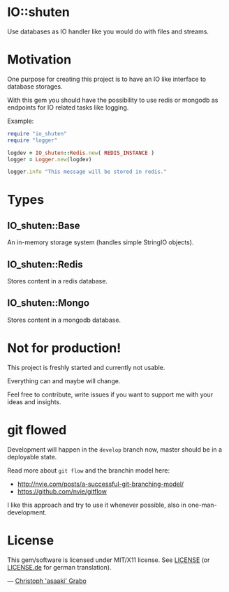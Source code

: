 # IO::shuten

Use databases as IO handler like you would do with files and streams.

# Motivation

One purpose for creating this project is to have an IO like interface to database storages.

With this gem you should have the possibility to use redis or mongodb as endpoints for IO related tasks like logging.

Example:

```ruby
require "io_shuten"
require "logger"

logdev = IO_shuten::Redis.new( REDIS_INSTANCE )
logger = Logger.new(logdev)

logger.info "This message will be stored in redis."
```

# Types

## IO_shuten::Base

An in-memory storage system (handles simple StringIO objects).

## IO_shuten::Redis

Stores content in a redis database.

## IO_shuten::Mongo

Stores content in a mongodb database.

# Not for production!

This project is freshly started and currently not usable.

Everything can and maybe will change.

Feel free to contribute, write issues if you want to support me with your ideas and insights.

# git flowed

Development will happen in the `develop` branch now, master should be in a deployable state.

Read more about `git flow` and the branchin model here:

* http://nvie.com/posts/a-successful-git-branching-model/
* https://github.com/nvie/gitflow

I like this approach and try to use it whenever possible, also in one-man-development.

# License

This gem/software is licensed under MIT/X11 license. See [LICENSE](https://raw.github.com/asaaki/io_shuten/develop/LICENSE) (or [LICENSE.de](https://raw.github.com/asaaki/io_shuten/develop/LICENSE.de) for german translation).

— [Christoph 'asaaki' Grabo](https://github.com/asaaki)

